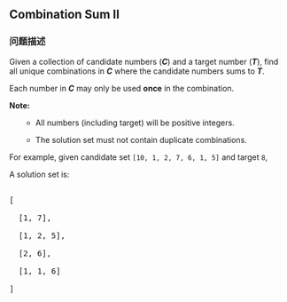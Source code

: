## Combination Sum II  
### 问题描述

Given a collection of candidate numbers (***C***) and a target number (***T***), find all unique combinations in ***C*** where the candidate numbers sums to ***T***.


Each number in ***C*** may only be used **once** in the combination.


**Note:**<br />
<ul>
- All numbers (including target) will be positive integers.
- The solution set must not contain duplicate combinations.
</ul>



For example, given candidate set `[10, 1, 2, 7, 6, 1, 5]` and target `8`, <br />
A solution set is: <br />
<pre>
[
  [1, 7],
  [1, 2, 5],
  [2, 6],
  [1, 1, 6]
]
</pre>

